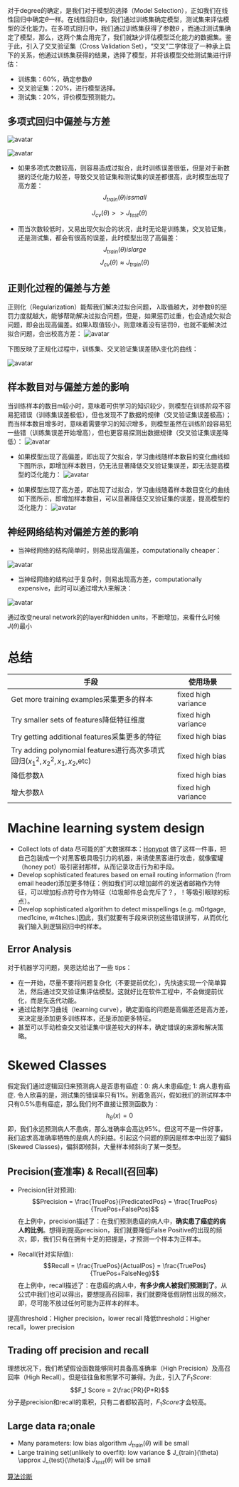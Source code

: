 对于degree的确定，是我们对于模型的选择（Model Selection），正如我们在线性回归中确定$\theta$一样。在线性回归中，我们通过训练集确定模型，测试集来评估模型的泛化能力。在多项式回归中，我们通过训练集获得了参数$\theta$ ，而通过测试集确定了模型，那么，这两个集合用完了，我们就缺少评估模型泛化能力的数据集。鉴于此，引入了交叉验证集（Cross Validation Set），“交叉”二字体现了一种承上启下的关系，他通过训练集获得的结果，选择了模型，并将该模型交给测试集进行评估：
- 训练集：60%，确定参数$\theta$
- 交叉验证集：20%，进行模型选择。
- 测试集：20%，评价模型预测能力。

## 多项式回归中偏差与方差
![avatar](https://yoyoyohamapi.gitbooks.io/mit-ml/content/%E7%AE%97%E6%B3%95%E5%88%86%E6%9E%90%E4%B8%8E%E4%BC%98%E5%8C%96/attachments/%E5%A4%9A%E9%A1%B9%E5%BC%8F%E5%9B%9E%E5%BD%92%E8%BF%87%E6%8B%9F%E5%90%88%E4%B8%8E%E6%AC%A0%E6%8B%9F%E5%90%88.jpg)

![avatar](https://yoyoyohamapi.gitbooks.io/mit-ml/content/%E7%AE%97%E6%B3%95%E5%88%86%E6%9E%90%E4%B8%8E%E4%BC%98%E5%8C%96/attachments/%E5%A4%9A%E9%A1%B9%E5%BC%8F%E5%9B%9E%E5%BD%92%E7%9A%84%E5%81%8F%E5%B7%AE%E6%96%B9%E5%B7%AE.png)

- 如果多项式次数较高，则容易造成过拟合，此时训练误差很低，但是对于新数据的泛化能力较差，导致交叉验证集和测试集的误差都很高，此时模型出现了高方差：
$$ J_{train}(\theta) is small$$

$$J_{cv}(\theta) >> J_{test}(\theta)$$

- 而当次数较低时，又易出现欠拟合的状况，此时无论是训练集，交叉验证集，还是测试集，都会有很高的误差，此时模型出现了高偏差：
$$ J_{train}(\theta) is large$$
$$ J_{cv}(\theta) \approx J_{train}(\theta)$$


## 正则化过程的偏差与方差
正则化（Regularization）能帮我们解决过拟合问题， λ取值越大，对参数θ的惩罚力度就越大，能够帮助解决过拟合问题，但是，如果惩罚过重，也会造成欠拟合问题，即会出现高偏差。如果λ取值较小，则意味着没有惩罚θ，也就不能解决过拟合问题，会出校高方差：
![avatar](https://yoyoyohamapi.gitbooks.io/mit-ml/content/%E7%AE%97%E6%B3%95%E5%88%86%E6%9E%90%E4%B8%8E%E4%BC%98%E5%8C%96/attachments/%E6%AD%A3%E8%A7%84%E5%8C%96%E8%BF%87%E6%8B%9F%E5%90%88%E4%B8%8E%E6%AC%A0%E6%8B%9F%E5%90%88.jpg)

下图反映了正规化过程中，训练集、交叉验证集误差随λ变化的曲线：

![avatar](https://yoyoyohamapi.gitbooks.io/mit-ml/content/%E7%AE%97%E6%B3%95%E5%88%86%E6%9E%90%E4%B8%8E%E4%BC%98%E5%8C%96/attachments/%E6%AD%A3%E8%A7%84%E5%8C%96%E7%9A%84%E5%81%8F%E5%B7%AE%E6%96%B9%E5%B7%AE.png)


## 样本数目对与偏差方差的影响
当训练样本的数目m较小时，意味着可供学习的知识较少，则模型在训练阶段不容易犯错误（训练集误差极低），但也发现不了数据的规律（交叉验证集误差极高）；而当样本数目增多时，意味着需要学习的知识增多，则模型虽然在训练阶段容易犯一些错（训练集误差开始增高），但也更容易探测出数据规律（交叉验证集误差降低）：
![avatar](https://yoyoyohamapi.gitbooks.io/mit-ml/content/%E7%AE%97%E6%B3%95%E5%88%86%E6%9E%90%E4%B8%8E%E4%BC%98%E5%8C%96/attachments/%E6%A0%B7%E6%9C%AC%E6%95%B0%E7%9B%AE.jpg)

- 如果模型出现了高偏差，即出现了欠拟合，学习曲线随样本数目的变化曲线如下图所示，即增加样本数目，仍无法显著降低交叉验证集误差，即无法提高模型的泛化能力：
![avatar](https://yoyoyohamapi.gitbooks.io/mit-ml/content/%E7%AE%97%E6%B3%95%E5%88%86%E6%9E%90%E4%B8%8E%E4%BC%98%E5%8C%96/attachments/%E6%A0%B7%E6%9C%AC%E6%95%B0%E7%9B%AE%E9%AB%98%E5%81%8F%E5%B7%AE.jpg)

- 如果模型出现了高方差，即出现了过拟合，学习曲线随着样本数目变化的曲线如下图所示，即增加样本数目，可以显著降低交叉验证集的误差，提高模型的泛化能力：
![avatar](https://yoyoyohamapi.gitbooks.io/mit-ml/content/%E7%AE%97%E6%B3%95%E5%88%86%E6%9E%90%E4%B8%8E%E4%BC%98%E5%8C%96/attachments/%E6%A0%B7%E6%9C%AC%E6%95%B0%E7%9B%AE%E9%AB%98%E6%96%B9%E5%B7%AE.png)

## 神经网络结构对偏差方差的影响
- 当神经网络的结构简单时，则易出现高偏差，computationally cheaper：

![avatar](https://yoyoyohamapi.gitbooks.io/mit-ml/content/%E7%AE%97%E6%B3%95%E5%88%86%E6%9E%90%E4%B8%8E%E4%BC%98%E5%8C%96/attachments/%E7%AE%80%E5%8D%95%E7%A5%9E%E7%BB%8F%E7%BD%91%E7%BB%9C.png)

- 当神经网络的结构过于复杂时，则易出现高方差，computationally expensive，此时可以通过增大$\lambda$来解决：

![avatar](https://yoyoyohamapi.gitbooks.io/mit-ml/content/%E7%AE%97%E6%B3%95%E5%88%86%E6%9E%90%E4%B8%8E%E4%BC%98%E5%8C%96/attachments/%E5%A4%8D%E6%9D%82%E7%A5%9E%E7%BB%8F%E7%BD%91%E7%BB%9C.png)

通过改变neural network的的layer和hidden units，不断增加，来看什么时候$J(\theta)$最小

# 总结
|手段|使用场景|
|---|---|
|Get more training examples采集更多的样本|fixed high variance|
|Try smaller sets of features降低特征维度|fixed high variance|
|Try getting additional features采集更多的特征|fixed high bias|
|Try adding polynomial features进行高次多项式回归($x_1^2,x_2^2,x_1,x_2$,etc)|fixed high bias|
|降低参数$\lambda$|fixed high bias|
|增大参数$\lambda$|fixed high variance|


# Machine learning system design
- Collect lots of data 尽可能的扩大数据样本：[Honypot](https://www.honeynet.org/) 做了这样一件事，把自己包装成一个对黑客极具吸引力的机器，来诱使黑客进行攻击，就像蜜罐（honey pot）吸引密封那样，从而记录攻击行为和手段。
- Develop sophisticated features based on email routing information (from email header)添加更多特征：例如我们可以增加邮件的发送者邮箱作为特征，可以增加标点符号作为特征（垃圾邮件总会充斥了？，！等吸引眼球的标点）。
- Develop sophisticated algorithm to detect misspellings (e.g.
m0rtgage, med1cine, w4tches.)因此，我们就要有手段来识别这些错误拼写，从而优化我们输入到逻辑回归中的样本。

## Error Analysis
对于机器学习问题，吴恩达给出了一些 tips：

- 在一开始，尽量不要将问题复杂化（不要提前优化），先快速实现一个简单算法，然后通过交叉验证集评估模型。这就好比在软件工程中，不会做提前优化，而是先迭代功能。
- 通过绘制学习曲线（learning curve），确定面临的问题是高偏差还是高方差，来决定是添加更多训练样本，还是添加更多特征。
- 甚至可以手动检查交叉验证集中误差较大的样本，确定错误的来源和解决策略。

# Skewed Classes
假定我们通过逻辑回归来预测病人是否患有癌症：0: 病人未患癌症; 1: 病人患有癌症. 
令人欣喜的是，测试集的错误率只有1%。别着急高兴，假如我们的测试样本中只有0.5%患有癌症，那么我们何不直接让预测函数为：$$h_\theta(x) = 0$$
即，我们永远预测病人不患病，那么准确率会高达95%。但这可不是一件好事，我们追求高准确率牺牲的是病人的利益。引起这个问题的原因是样本中出现了偏斜(Skewed Classes)，偏斜即倾斜，大量样本倾斜向了某一类型。

## Precision(查准率) & Recall(召回率)
- Precision(针对预测): 
$$Precision = \frac{TruePos}{PredicatedPos} = \frac{TruePos}{TruePos+FalsePos}$$
在上例中，precision描述了：在我们预测患癌的病人中，**确实患了癌症的病人的比例**。想得到提高precision，我们就要降低False Positive的出现的频次，即，我们只有在拥有十足的把握是，才预测一个样本为正样本。

- Recall(针对实际值): 
$$Recall = \frac{TruePos}{ActualPos} = \frac{TruePos}{TruePos+FalseNeg}$$
在上例中，recall描述了：在患癌的病人中，**有多少病人被我们预测到了**。从公式中我们也可以得出，要想提高召回率，我们就要降低假阴性出现的频次，即，尽可能不放过任何可能为正样本的样本。

提高threshold：Higher precision，lower recall
降低threshold：Higher recall，lower precision

## Trading off precision and recall
理想状况下，我们希望假设函数能够同时具备高准确率（High Precision）及高召回率（High Recall）。但是往往鱼和熊掌不可兼得。为此，引入了$F_1Score$: $$F_1 Score = 2\frac{PR}{P+R}$$
分子是precision和recall的乘积，只有二者都较高时，$F_1Score$才会较高。

## Large data ra;onale

- Many parameters: low bias algorithm
  $J_{train}(\theta)$ will be small
- Large training set(unlikely to overfit): low variance
  $ J_{train}(\theta) \approx J_{test}(\theta)$
  $J_{test}(\theta)$ will be small

[算法诊断](URL 'https://yoyoyohamapi.gitbooks.io/mit-ml/content/%E7%AE%97%E6%B3%95%E5%88%86%E6%9E%90%E4%B8%8E%E4%BC%98%E5%8C%96/codes/%E7%AE%97%E6%B3%95%E8%AF%8A%E6%96%AD.html')